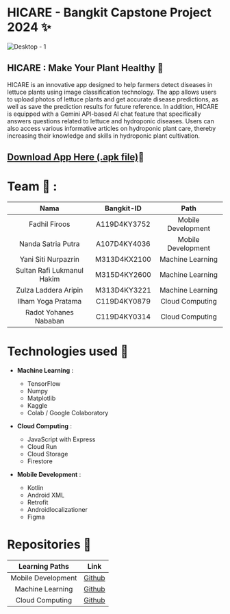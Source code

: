 # HICARE - Bangkit Capstone Project 2024 ✨
![Desktop - 1](https://github.com/HICARE-C241-PS277/.github/blob/main/profile/Frame.png)

## HICARE : Make Your Plant Healthy 🌱 <br>
HICARE is an innovative app designed to help farmers detect diseases in lettuce plants using image classification technology. The app allows users to upload photos of lettuce plants and get accurate disease predictions, as well as save the prediction results for future reference. In addition, HICARE is equipped with a Gemini API-based AI chat feature that specifically answers questions related to lettuce and hydroponic diseases. Users can also access various informative articles on hydroponic plant care, thereby increasing their knowledge and skills in hydroponic plant cultivation.


## [Download App Here (.apk file)]([https://drive.google.com/drive/folders/1c-BPaxhh2_TOb_9CjSsYZoSoXHS4luN2](https://drive.google.com/drive/folders/12iIlYd0sK7xviEmGx5vagKrBAPxiTjqM?usp=sharing))📲

# Team 🤝 :
|          Nama         | Bangkit-ID |       Path       |
|:---------------------:|:----------:|:----------------:|
| Fadhil Firoos | A119D4KY3752  | Mobile Development |
| Nanda Satria Putra | A107D4KY4036 | Mobile Development |
| Yani Siti Nurpazrin | M313D4KX2100 | Machine Learning |
| Sultan Rafi Lukmanul Hakim | M315D4KY2600 | Machine Learning |
| Zulza Laddera Aripin | M313D4KY3221 | Machine Learning |
| Ilham Yoga Pratama | C119D4KY0879 | Cloud Computing |
| Radot Yohanes Nababan | C119D4KY0314 | Cloud Computing |

# Technologies used 🔧 

- **Machine Learning** :
  * TensorFlow
  * Numpy
  * Matplotlib
  * Kaggle
  * Colab / Google Colaboratory
  
- **Cloud Computing** : 
  * JavaScript with Express
  * Cloud Run
  * Cloud Storage
  * Firestore

- **Mobile Development** :
  * Kotlin
  * Android XML
  * Retrofit
  * Androidlocalizationer
  * Figma

# Repositories 📁
|   Learning Paths   |                                Link                                |
| :----------------: | :----------------------------------------------------------------: |
| Mobile Development| [Github](https://github.com/Fadhil-Firoos/HICARE) |
| Machine Learning | [Github](https://github.com/SultanRafi22/HICARE-Machine-Learning.git) |
| Cloud Computing | [Github](https://github.com/YogaaPratama/CloudComputing-Hicare.git) |
